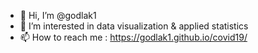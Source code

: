 - 👋 Hi, I’m @godlak1
- 👀 I’m interested in data visualization & applied statistics
- 📫 How to reach me : https://godlak1.github.io/covid19/

<!---
godlak1/godlak1 is a ✨ special ✨ repository because its `README.md` (this file) appears on your GitHub profile.
You can click the Preview link to take a look at your changes.
--->
